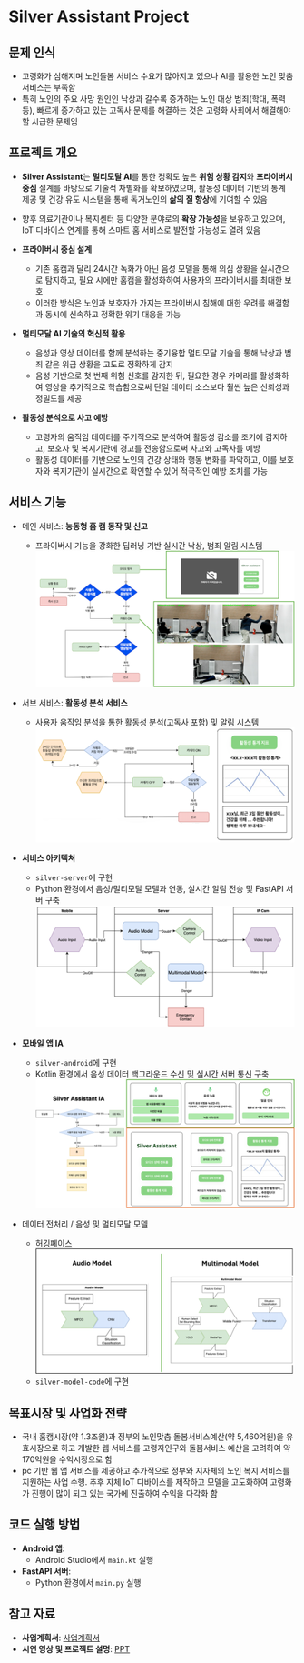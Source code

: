 # Silver Assistant Project

## 문제 인식
- 고령화가 심해지며 노인돌봄 서비스 수요가 많아지고 있으나 AI를 활용한 노인 맞춤 서비스는 부족함
- 특히 노인의 주요 사망 원인인 낙상과 갈수록 증가하는 노인 대상 범죄(학대, 폭력 등), 빠르게 증가하고 있는 고독사 문제를 해결하는 것은 고령화 사회에서 해결해야 할 시급한 문제임


## 프로젝트 개요
- **Silver Assistant**는 **멀티모달 AI**를 통한 정확도 높은 **위험 상황 감지**와 **프라이버시 중심** 설계를 바탕으로 기술적 차별화를 확보하였으며, 활동성 데이터 기반의 통계 제공 및 건강 유도 시스템을 통해 독거노인의 **삶의 질 향상**에 기여할 수 있음
- 향후 의료기관이나 복지센터 등 다양한 분야로의 **확장 가능성**을 보유하고 있으며, IoT 디바이스 연계를 통해 스마트 홈 서비스로 발전할 가능성도 열려 있음

- **프라이버시 중심 설계**
   - 기존 홈캠과 달리 24시간 녹화가 아닌 음성 모델을 통해 의심 상황을 실시간으로 탐지하고, 필요 시에만 홈캠을 활성화하여 사용자의 프라이버시를 최대한 보호
   - 이러한 방식은 노인과 보호자가 가지는 프라이버시 침해에 대한 우려를 해결함과 동시에 신속하고 정확한 위기 대응을 가능
- **멀티모달 AI 기술의 혁신적 활용**
   - 음성과 영상 데이터를 함께 분석하는 중기융합 멀티모달 기술을 통해 낙상과 범죄 같은 위급 상황을 고도로 정확하게 감지
   - 음성 기반으로 첫 번째 위험 신호를 감지한 뒤, 필요한 경우 카메라를 활성화하여 영상을 추가적으로 학습함으로써 단일 데이터 소스보다 훨씬 높은 신뢰성과 정밀도를 제공
- **활동성 분석으로 사고 예방**
   - 고령자의 움직임 데이터를 주기적으로 분석하여 활동성 감소를 조기에 감지하고, 보호자 및 복지기관에 경고를 전송함으로써 사고와 고독사를 예방
   - 활동성 데이터를 기반으로 노인의 건강 상태와 행동 변화를 파악하고, 이를 보호자와 복지기관이 실시간으로 확인할 수 있어 적극적인 예방 조치를 가능
 
## 서비스 기능
- 메인 서비스: **능동형 홈 캠 동작 및 신고**
   - 프라이버시 기능을 강화한 딥러닝 기반 실시간 낙상,  범죄 알림 시스템
     ![메인 서비스 플로우](./readme-pics/main_service.png)
- 서브 서비스: **활동성 분석 서비스**
   - 사용자 움직임 분석을 통한 활동성 분석(고독사 포함) 및 알림 시스템
     ![서브 서비스 플로우](./readme-pics/sub_service.png)

- **서비스 아키텍쳐**
   - `silver-server`에 구현
   - Python 환경에서 음성/멀티모달 모델과 연동, 실시간 알림 전송 및 FastAPI 서버 구축
     ![서비스 아키텍쳐](./readme-pics/service_architecture.png)

- **모바일 앱 IA**
   - `silver-android`에 구현
   - Kotlin 환경에서 음성 데이터 백그라운드 수신 및 실시간 서버 통신 구축
     ![앱 IA](./readme-pics/service_ia.png)

- 데이터 전처리 / 음성 및 멀티모달 모델
  - [허깅페이스](https://huggingface.co/SilverAvocado)
    ![음성/멀티모달 모델](./readme-pics/models.png)
  - `silver-model-code`에 구현 

## 목표시장 및 사업화 전략
- 국내 홈캠시장(약 1.3조원)과 정부의 노인맞춤 돌봄서비스예산(약 5,460억원)을 유효시장으로 하고 개발한 웹 서비스를 고령자인구와 돌봄서비스 예산을 고려하여 약 170억원을 수익시장으로 함
- pc 기반 웹 앱 서비스를 제공하고 추가적으로 정부와 지자체의 노인 복지 서비스를 지원하는 사업 수행. 추후 자체 IoT 디바이스를 제작하고 모델을 고도화하여 고령화가 진행이 많이 되고 있는 국가에 진출하여 수익을 다각화 함

## 코드 실행 방법
- **Android 앱**:
   - Android Studio에서 `main.kt` 실행
- **FastAPI 서버**:
   - Python 환경에서 `main.py` 실행

## 참고 자료
- **사업계획서**: [사업계획서](https://docs.google.com/document/d/1GiFJt_UknFLDrp64KLEptUz4P0JyMz-E/)
- **시연 영상 및 프로젝트 설명**: [PPT](https://docs.google.com/presentation/d/1G-jY9lZpelm7gX7gzQ_iUzEeRkd7qy4v/)
